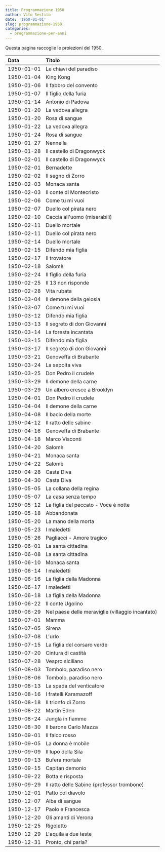 ```yaml
---
title: Programmazione 1950
author: Vito Sestito
date: '1950-01-01'
slug: programmazione-1950
categories:
  - programmazione-per-anni
---
```



Questa pagina raccoglie le proiezioni del 1950.






|Data       |Titolo                                           |
|:----------|:------------------------------------------------|
|1950-01-01 |Le chiavi del paradiso                           |
|1950-01-04 |King Kong                                        |
|1950-01-06 |Il fabbro del convento                           |
|1950-01-07 |Il figlio della furia                            |
|1950-01-14 |Antonio di Padova                                |
|1950-01-20 |La vedova allegra                                |
|1950-01-20 |Rosa di sangue                                   |
|1950-01-22 |La vedova allegra                                |
|1950-01-24 |Rosa di sangue                                   |
|1950-01-27 |Nennella                                         |
|1950-01-28 |Il castello di Dragonwyck                        |
|1950-02-01 |Il castello di Dragonwyck                        |
|1950-02-01 |Bernadette                                       |
|1950-02-02 |Il segno di Zorro                                |
|1950-02-03 |Monaca santa                                     |
|1950-02-03 |Il conte di Montecristo                          |
|1950-02-06 |Come tu mi vuoi                                  |
|1950-02-07 |Duello col pirata nero                           |
|1950-02-10 |Caccia all'uomo (miserabili)                     |
|1950-02-11 |Duello mortale                                   |
|1950-02-11 |Duello col pirata nero                           |
|1950-02-14 |Duello mortale                                   |
|1950-02-15 |Difendo mia figlia                               |
|1950-02-17 |Il trovatore                                     |
|1950-02-18 |Salomè                                           |
|1950-02-24 |Il figlio della furia                            |
|1950-02-25 |Il 13 non risponde                               |
|1950-02-28 |Vita rubata                                      |
|1950-03-04 |Il demone della gelosia                          |
|1950-03-07 |Come tu mi vuoi                                  |
|1950-03-12 |Difendo mia figlia                               |
|1950-03-13 |Il segreto di don Giovanni                       |
|1950-03-14 |La foresta incantata                             |
|1950-03-15 |Difendo mia figlia                               |
|1950-03-17 |Il segreto di don Giovanni                       |
|1950-03-21 |Genoveffa di Brabante                            |
|1950-03-24 |La sepolta viva                                  |
|1950-03-25 |Don Pedro il crudele                             |
|1950-03-29 |Il demone della carne                            |
|1950-03-29 |Un albero cresce a Brooklyn                      |
|1950-04-01 |Don Pedro il crudele                             |
|1950-04-04 |Il demone della carne                            |
|1950-04-08 |Il bacio della morte                             |
|1950-04-12 |Il ratto delle sabine                            |
|1950-04-16 |Genoveffa di Brabante                            |
|1950-04-18 |Marco Visconti                                   |
|1950-04-20 |Salomè                                           |
|1950-04-21 |Monaca santa                                     |
|1950-04-22 |Salomè                                           |
|1950-04-28 |Casta Diva                                       |
|1950-04-30 |Casta Diva                                       |
|1950-05-05 |La collana della regina                          |
|1950-05-07 |La casa senza tempo                              |
|1950-05-12 |La figlia del peccato - Voce è notte             |
|1950-05-18 |Abbandonata                                      |
|1950-05-20 |La mano della morta                              |
|1950-05-23 |I maledetti                                      |
|1950-05-26 |Pagliacci - Amore tragico                        |
|1950-06-01 |La santa cittadina                               |
|1950-06-08 |La santa cittadina                               |
|1950-06-10 |Monaca santa                                     |
|1950-06-14 |I maledetti                                      |
|1950-06-16 |La figlia della Madonna                          |
|1950-06-17 |I maledetti                                      |
|1950-06-18 |La figlia della Madonna                          |
|1950-06-22 |Il conte Ugolino                                 |
|1950-06-29 |Nel paese delle meraviglie (villaggio incantato) |
|1950-07-01 |Mamma                                            |
|1950-07-05 |Sirena                                           |
|1950-07-08 |L'urlo                                           |
|1950-07-15 |La figlia del corsaro verde                      |
|1950-07-20 |Cintura di castità                               |
|1950-07-28 |Vespro siciliano                                 |
|1950-08-03 |Tombolo, paradiso nero                           |
|1950-08-06 |Tombolo, paradiso nero                           |
|1950-08-13 |La spada del venticatore                         |
|1950-08-16 |I fratelli Karamazoff                            |
|1950-08-18 |Il trionfo di Zorro                              |
|1950-08-22 |Martin Eden                                      |
|1950-08-24 |Jungla in fiamme                                 |
|1950-08-30 |Il barone Carlo Mazza                            |
|1950-09-01 |Il falco rosso                                   |
|1950-09-05 |La donna è mobile                                |
|1950-09-09 |Il lupo della Sila                               |
|1950-09-13 |Bufera mortale                                   |
|1950-09-15 |Capitan demonio                                  |
|1950-09-22 |Botta e risposta                                 |
|1950-09-29 |Il ratto delle Sabine (professor trombone)       |
|1950-12-01 |Patto col diavolo                                |
|1950-12-07 |Alba di sangue                                   |
|1950-12-17 |Paolo e Francesca                                |
|1950-12-20 |Gli amanti di Verona                             |
|1950-12-25 |Rigoletto                                        |
|1950-12-29 |L'aquila a due teste                             |
|1950-12-31 |Pronto, chi parla?                               |

